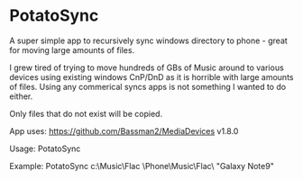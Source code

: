 # PotatoSync
A super simple app to recursively sync windows directory to phone - great for moving large amounts of files.

I grew tired of trying to move hundreds of GBs of Music around to various devices using existing windows CnP/DnD as it is horrible with large amounts of files. Using any commerical syncs apps is not something I wanted to do either.

Only files that do not exist will be copied.

App uses: https://github.com/Bassman2/MediaDevices v1.8.0

Usage: PotatoSync <srcFolder> <dstFolder> <phoneFriendlyName>
  
Example: PotatoSync c:\Music\Flac \Phone\Music\Flac\ "Galaxy Note9"

  
